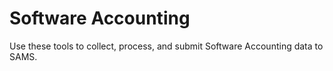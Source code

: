 # Software Accounting

Use these tools to collect, process, and submit Software Accounting data to SAMS.
